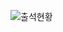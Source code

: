 ![출석현황](https://user-images.githubusercontent.com/23524849/111077635-11017080-8535-11eb-8197-73b42f565b19.png)
